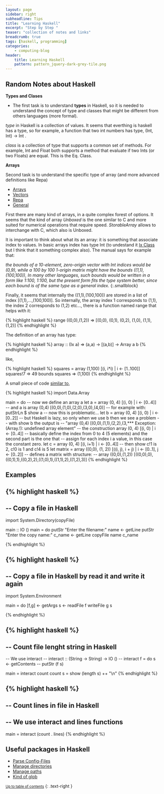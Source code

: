 ```yaml
---
layout: page
sidebar: right
subheadline: Tips
title: "Learning Haskell"
excerpt: "Step by Step "
teaser: "collection of notes and links"
breadcrumb: true
tags: [haskell, programming]
categories:
    - computing-blog
header:
    title: Learning Haskell
    pattern: pattern_jquery-dark-grey-tile.png
---
```


Random Notes about Haskell
---------------------------

**Types and Clases** 

- The first task is to understand **types** in Haskell, so it is needed to understand the concept of type and classes that 
might be different from others languages (more formal).

*type* in Haskell is a collection of values. It seems that everthing is haskell has a type, so for example, a function that
two int numbers has type, (Int, Int) -> Int . 

*class* is a collection of type that supports a common set of methods. For example, Int and Float both supports a method that
evaluate if two Ints (or two Floats) are equal. This is the Eq. Class. 

**Arrays**

Second task is to understand the specific type of array (and more advanced definitions like Repa)

- [Arrays](https://wiki.haskell.org/Arrays)
- [Vectors](https://wiki.haskell.org/Numeric_Haskell:_A_Vector_Tutorial)
- [Repa](https://wiki.haskell.org/Numeric_Haskell:_A_Repa_Tutorial)
- [General](https://guide.aelve.com/haskell/arrays-bpid18sd)

First there are many kind of arrays, in a quite complex forest of options. It seems that the kind of array *Unboxed* is the one
similar to C and more suited for numerical operations that require speed. *StorableArray* allows to interchange with C, which also is Unboxed.

It is important to think about what its an array: it is something that associate index to values. In basic arrays index has
type Int (to undestand it [Ix Class](http://hackage.haskell.org/package/base-4.11.1.0/docs/Data-Ix.html) but I think that it something complex also). The manual says for example that:

*the bounds of a 10-element, zero-origin vector with Int indices would be (0,9), 
while a 100 by 100 1-origin matrix might have the bounds ((1,1),(100,100)), In many other languages, such bounds would be
written in a form like 1:100, 1:100, but the present form fits the type system better, since each bound is of the same 
type as a general index.*
{:.smallblock}

Finally, it seems that internally the ((1,1),(100,100)) are stored in a list of index [(1,1),...,(100,100)]. So internally, the array index 1 corresponds to (1,1), the index 2 corresponds to (1,2) etc..., there is a function named range that helps with it:

{% highlight haskell %}
range ((0,0),(1,2)) => [(0,0), (0,1), (0,2), (1,0), (1,1), (1,2)] 
{% endhighlight %}

The definition of an array has type:

{% highlight haskell %}
array  :: (Ix a) => (a,a) -> [(a,b)] -> Array a b
{% endhighlight %}

like,

{% highlight haskell %}
squares =  array (1,100) [(i, i*i) | i <- [1..100]]
squares!7 => 49
bounds squares => (1,100)
{% endhighlight %}

A small piece of code [similar to](https://lotz84.github.io/haskellbyexample/ex/arrays),

{% highlight haskell %}
import Data.Array

main = do
    -- now we define an array a
    let a = array (0, 4) [(i, 0) | i <- [0..4]]
    -- and a is array (0,4) [(0,0),(1,0),(2,0),(3,0),(4,0)] 
    -- for example with:
    putStrLn $ show a
    -- now this is problematic...
    let b = array (0, 4) [(i, 0) | i <- [0..2]]
    -- but Haskell is lazy, so only when we use b then we see a problem
    -- with show b the output is
    -- "array (0,4) [(0,0),(1,1),(2,2),(3,*** Exception: (Array.!): undefined array element"
    -- the construction array (0, 4) [(i, 0) | i <- [0..4]]
    -- basically define the index from 0 to 4 (5 elements) and the second part is the one that
    -- assign for each index i a value, in this case the constant zero.
    let c = array (0, 4) [(i, i+1) | i <- [0..4]]
    -- then show c!1 is 2, c!0 is 1 and c!4 is 5
    let matrix = array ((0,0), (1, 2)) [((i, j), i + j) | i <- [0..1], j <- [0..2]]
    -- defines a matrix with structure:
    -- array ((0,0),(1,2)) [((0,0),0),((0,1),1),((0,2),2),((1,0),1),((1,1),2),((1,2),3)]
{% endhighlight %}

## Examples

{% highlight haskell %}
--
-- Copy a file in Haskell
--
import System.Directory(copyFile)

main :: IO ()
main = do 
    putStr "Enter the filename:" 
    name <- getLine 
    putStr "Enter the copy name:" 
    c_name <- getLine
    copyFile name c_name
    
{% endhighlight %}

{% highlight haskell %}
--
-- Copy a file in Haskell by read it and write it again
--

import System.Environment

main = do
      [f,g] <- getArgs
      s     <- readFile f
      writeFile g s

{% endhighlight %}


{% highlight haskell %}
--
-- Count file lenght string in Haskell
--
-- We use interact
-- interact    ::  (String -> String) -> IO ()
-- interact f = do s <- getContents
--                putStr (f s)

main    = interact count
count s = show (length s) ++ "\n"
{% endhighlight %}

{% highlight haskell %}
--
-- Count lines in file in Haskell
--
-- We use interact and lines functions
--

main = interact (count . lines)
{% endhighlight %}


## Useful packages in Haskell


- [Parse Config-Files](https://hackage.haskell.org/package/ConfigFile-1.1.4/docs/Data-ConfigFile.html)
- [Manage directories](https://hackage.haskell.org/package/directory-1.3.6.0/docs/System-Directory.html)
- [Manage paths](https://github.com/hasufell/hpath)
- [Kind of glob](https://hackage.haskell.org/package/filepattern)

<small markdown="1">[Up to table of contents](#toc)</small>
{: .text-right }

